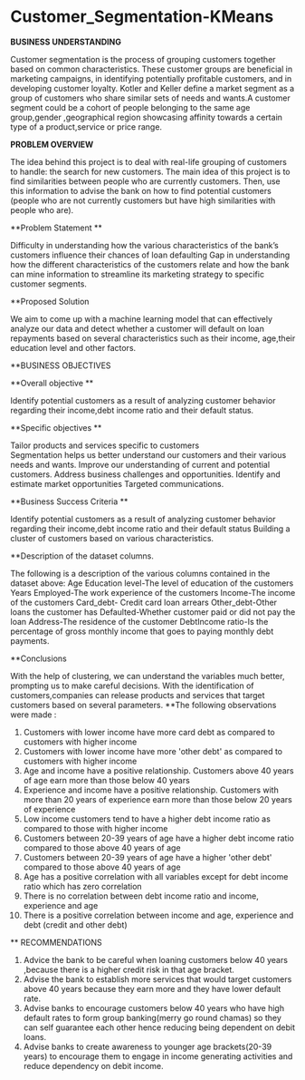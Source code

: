 # Customer_Segmentation-KMeans

**BUSINESS UNDERSTANDING** 

Customer segmentation is the process of grouping customers together based on common characteristics. These customer groups are beneficial in marketing campaigns, in identifying potentially profitable customers, and in developing customer loyalty.
Kotler and Keller define a market segment as a group of customers	who share similar sets of needs and wants.A customer segment could be a cohort of people belonging to the same age group,gender ,geographical region showcasing affinity towards a certain type of a product,service or price range.

**PROBLEM OVERVIEW** 

The idea behind this project is to deal with real-life grouping of customers to handle: the search for new customers.
The main idea of this project is to find similarities between people who are currently customers. Then, use this information to advise the bank on how to  find potential customers (people who are not currently customers but have high similarities with people who are).

**Problem Statement **

Difficulty in understanding how the various characteristics of the bank’s customers influence their chances of loan defaulting 
Gap in understanding how the different characteristics of the customers relate and how the bank can mine information to streamline its marketing strategy to specific customer segments.

**Proposed Solution

We aim to come up with a machine learning model that can effectively analyze our data and detect whether a customer will default on loan repayments based on several characteristics such as their income, age,their education level and other factors.

**BUSINESS OBJECTIVES

**Overall objective **

Identify potential customers as a result of analyzing customer behavior regarding their income,debt income ratio and their default status.

**Specific objectives ** 

Tailor products  and services specific to customers  
Segmentation helps us better understand our customers and their various needs and wants.
Improve our understanding of current and potential customers. 
Address business challenges and opportunities.
Identify and estimate market opportunities
Targeted communications.

**Business Success Criteria **

Identify potential customers as a result of analyzing customer behavior regarding their income,debt income ratio and their default status
Building a cluster of customers based on various characteristics.

**Description of the dataset columns.

The following is a description of the various columns contained in the dataset above:
Age
Education level-The level of education of the customers
Years Employed-The work experience of the customers
Income-The income of the customers
Card_debt- Credit card loan arrears
Other_debt-Other loans the customer has
Defaulted-Whether customer paid or did not pay the loan
Address-The residence of the customer
DebtIncome ratio-Is the percentage of gross monthly income that goes to paying monthly debt payments.

**Conclusions

With the help of clustering, we can understand the variables much better, prompting us to make careful decisions. With the identification of customers,companies can release products and services that target customers based on several parameters. 
**The following observations were made :

1. Customers with lower income have more card debt as compared to customers with higher income
2. Customers with lower income have more 'other debt' as compared to customers with higher income
3. Age and income have a positive relationship. Customers above 40 years of age earn more than those below 40 years
4. Experience and income have a positive relationship. Customers with more than 20 years of experience earn more than those below 20 years of experience
5. Low income customers tend to have a higher debt income ratio as compared to those with higher income
6. Customers between 20-39 years of age have a higher debt income ratio compared to those above 40 years of age
7. Customers between 20-39 years of age have a higher 'other debt' compared to those above 40 years of age
8. Age has a positive correlation with all variables except for debt income ratio which has zero correlation
9. There is no correlation between debt income ratio and income, experience and age
10. There is a positive correlation between income and age, experience and debt (credit and other debt)

 ** RECOMMENDATIONS
 
1. Advice the bank to be careful when loaning customers below 40 years ,because there is a  higher credit risk in that age bracket.
2. Advise the  bank to establish  more services that would target customers above 40 years because they earn more and they have lower default rate.
3. Advise banks to encourage customers below 40 years who have high default rates to form group banking(merry go round chamas) so they can self guarantee each other  hence reducing being dependent on debit loans. 
4. Advise banks to create awareness to younger age brackets(20-39 years) to encourage them to engage in income generating activities and reduce dependency on debit income.

























